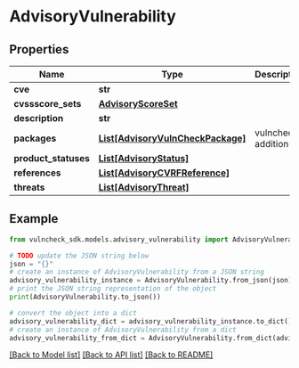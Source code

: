 # AdvisoryVulnerability


## Properties

Name | Type | Description | Notes
------------ | ------------- | ------------- | -------------
**cve** | **str** |  | [optional] 
**cvssscore_sets** | [**AdvisoryScoreSet**](AdvisoryScoreSet.md) |  | [optional] 
**description** | **str** |  | [optional] 
**packages** | [**List[AdvisoryVulnCheckPackage]**](AdvisoryVulnCheckPackage.md) | vulncheck addition | [optional] 
**product_statuses** | [**List[AdvisoryStatus]**](AdvisoryStatus.md) |  | [optional] 
**references** | [**List[AdvisoryCVRFReference]**](AdvisoryCVRFReference.md) |  | [optional] 
**threats** | [**List[AdvisoryThreat]**](AdvisoryThreat.md) |  | [optional] 

## Example

```python
from vulncheck_sdk.models.advisory_vulnerability import AdvisoryVulnerability

# TODO update the JSON string below
json = "{}"
# create an instance of AdvisoryVulnerability from a JSON string
advisory_vulnerability_instance = AdvisoryVulnerability.from_json(json)
# print the JSON string representation of the object
print(AdvisoryVulnerability.to_json())

# convert the object into a dict
advisory_vulnerability_dict = advisory_vulnerability_instance.to_dict()
# create an instance of AdvisoryVulnerability from a dict
advisory_vulnerability_from_dict = AdvisoryVulnerability.from_dict(advisory_vulnerability_dict)
```
[[Back to Model list]](../README.md#documentation-for-models) [[Back to API list]](../README.md#documentation-for-api-endpoints) [[Back to README]](../README.md)


